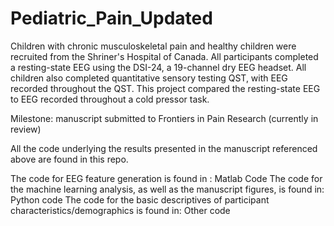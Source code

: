 # Pediatric_Pain_Updated

Children with chronic musculoskeletal pain and healthy children were recruited from the Shriner's Hospital of Canada. All participants completed a resting-state EEG using the DSI-24, a 19-channel dry EEG headset. All children also completed quantitative sensory testing QST, with EEG recorded throughout the QST. This project compared the resting-state EEG to EEG recorded throughout a cold pressor task.

Milestone: manuscript submitted to Frontiers in Pain Research (currently in review)

All the code underlying the results presented in the manuscript referenced above are found in this repo.

The code for EEG feature generation is found in : Matlab Code
The code for the machine learning analysis, as well as the manuscript figures, is found in: Python code
The code for the basic descriptives of participant characteristics/demographics is found in: Other code
